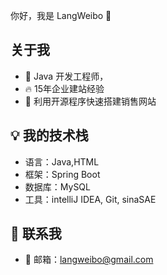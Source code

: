 你好，我是 LangWeibo 👋

##  关于我
- 🎯 Java 开发工程师，
- 🔥 15年企业建站经验
- 🌱 利用开源程序快速搭建销售网站

## 💡 我的技术栈
- 语言：Java,HTML
- 框架：Spring Boot
- 数据库：MySQL
- 工具：intelliJ IDEA, Git, sinaSAE

## 🔗 联系我
- 📧 邮箱：langweibo@gmail.com
